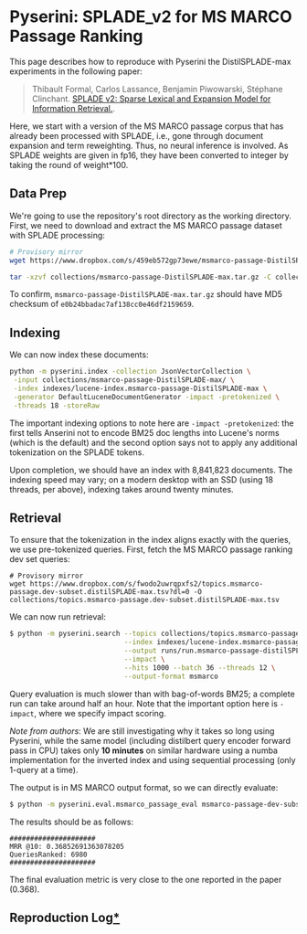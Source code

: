 # Pyserini: SPLADE_v2 for MS MARCO Passage Ranking

This page describes how to reproduce with Pyserini the DistilSPLADE-max experiments in the following paper:

> Thibault Formal, Carlos Lassance, Benjamin Piwowarski, Stéphane Clinchant. [SPLADE v2: Sparse Lexical and Expansion Model for Information Retrieval.](https://arxiv.org/abs/2109.10086).

Here, we start with a version of the MS MARCO passage corpus that has already been processed with SPLADE, i.e., gone through document expansion and term reweighting.
Thus, no neural inference is involved. As SPLADE weights are given in fp16, they have been converted to integer by taking the round of weight*100.


## Data Prep

We're going to use the repository's root directory as the working directory.
First, we need to download and extract the MS MARCO passage dataset with SPLADE processing:

```bash
# Provisory mirror
wget https://www.dropbox.com/s/459eb572gp73ewe/msmarco-passage-DistilSPLADE-max.tar.gz?dl=0 -O collections/msmarco-passage-DistilSPLADE-max.tar.gz

tar -xzvf collections/msmarco-passage-DistilSPLADE-max.tar.gz -C collections/
```

To confirm, `msmarco-passage-DistilSPLADE-max.tar.gz` should have MD5 checksum of `e0b24bbadac7af138cc0e46df2159659`.


## Indexing

We can now index these documents:

```bash
python -m pyserini.index -collection JsonVectorCollection \
 -input collections/msmarco-passage-DistilSPLADE-max/ \
 -index indexes/lucene-index.msmarco-passage-DistilSPLADE-max \
 -generator DefaultLuceneDocumentGenerator -impact -pretokenized \
 -threads 18 -storeRaw
```

The important indexing options to note here are `-impact -pretokenized`: the first tells Anserini not to encode BM25 doc lengths into Lucene's norms (which is the default) and the second option says not to apply any additional tokenization on the SPLADE tokens.

Upon completion, we should have an index with 8,841,823 documents.
The indexing speed may vary; on a modern desktop with an SSD (using 18 threads, per above), indexing takes around twenty minutes.


## Retrieval

To ensure that the tokenization in the index aligns exactly with the queries, we use pre-tokenized queries.
First, fetch the MS MARCO passage ranking dev set queries: 

```
# Provisory mirror
wget https://www.dropbox.com/s/fwodo2uwrqpxfs2/topics.msmarco-passage.dev-subset.distilSPLADE-max.tsv?dl=0 -O collections/topics.msmarco-passage.dev-subset.distilSPLADE-max.tsv
```

We can now run retrieval:

```bash
$ python -m pyserini.search --topics collections/topics.msmarco-passage.dev-subset.distilSPLADE-max.tsv \
                            --index indexes/lucene-index.msmarco-passage-DistilSPLADE-max \
                            --output runs/run.msmarco-passage-distilSPLADE-max.tsv \
                            --impact \
                            --hits 1000 --batch 36 --threads 12 \
                            --output-format msmarco
```

Query evaluation is much slower than with bag-of-words BM25; a complete run can take around half an hour. Note that the important option here is `-impact`, where we specify impact scoring.

*Note from authors*: We are still investigating why it takes so long using Pyserini, while the same model (including distilbert query encoder forward pass in CPU) takes only **10 minutes** on similar hardware using a numba implementation for the inverted index and using sequential processing (only 1-query at a time).

The output is in MS MARCO output format, so we can directly evaluate:

```bash
$ python -m pyserini.eval.msmarco_passage_eval msmarco-passage-dev-subset runs/run.msmarco-passage-distilSPLADE-max.tsv
```

The results should be as follows:

```
#####################
MRR @10: 0.36852691363078205
QueriesRanked: 6980
#####################
```

The final evaluation metric is very close to the one reported in the paper (0.368).


## Reproduction Log[*](reproducibility.md)


